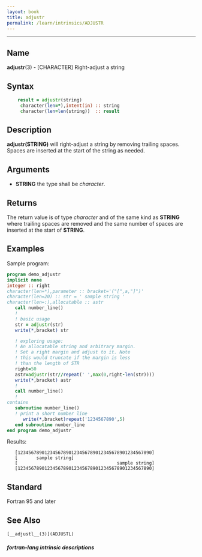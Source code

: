 ```yaml
---
layout: book
title: adjustr
permalink: /learn/intrinsics/ADJUSTR
---
```

-------------------------------------------------------------------------------
## __Name__

__adjustr__(3) - \[CHARACTER\] Right-adjust a string

## __Syntax__

```fortran
    result = adjustr(string)
     character(len=*),intent(in) :: string
     character(len=len(string))  :: result
```

## __Description__

__adjustr(STRING)__ will right-adjust a string by removing trailing
spaces. Spaces are inserted at the start of the string as needed.

## __Arguments__

  - __STRING__
    the type shall be _character_.

## __Returns__

The return value is of type _character_ and of the same kind as __STRING__
where trailing spaces are removed and the same number of spaces are
inserted at the start of __STRING__.

## __Examples__

Sample program:

```fortran
program demo_adjustr
implicit none
integer :: right
character(len=*),parameter :: bracket='("[",a,"]")'
character(len=20) :: str = ' sample string '
character(len=:),allocatable :: astr
   call number_line()
   !
   ! basic usage
   str = adjustr(str)
   write(*,bracket) str

   ! exploring usage:
   ! An allocatable string and arbitrary margin.
   ! Set a right margin and adjust to it. Note
   ! this would truncate if the margin is less
   ! than the length of STR
   right=50
   astr=adjustr(str//repeat(' ',max(0,right-len(str))))
   write(*,bracket) astr
   !
   call number_line()
   !
contains
   subroutine number_line()
   ! print a short number line
      write(*,bracket)repeat('1234567890',5)
   end subroutine number_line
end program demo_adjustr
```
Results:

```
   [12345678901234567890123456789012345678901234567890]
   [       sample string]
   [                                     sample string]
   [12345678901234567890123456789012345678901234567890]
```
## __Standard__

Fortran 95 and later

## __See Also__

    [__adjustl__(3)](ADJUSTL)

##### fortran-lang intrinsic descriptions
